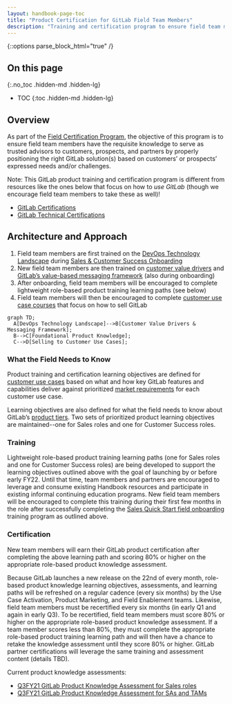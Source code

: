 ```yaml
---
layout: handbook-page-toc
title: "Product Certification for GitLab Field Team Members"
description: "Training and certification program to ensure field team members have the requisite knowledge to serve as trusted advisors to customers, prospects, and partners by properly positioning the right GitLab solutions based on customers’ or prospects’ expressed needs and/or challenges"
---
```


{::options parse_block_html="true" /}

## On this page
{:.no_toc .hidden-md .hidden-lg}

- TOC
{:toc .hidden-md .hidden-lg}

## Overview

As part of the [Field Certification Program](/handbook/sales/training/field-certification/), the objective of this program is to ensure field team members have the requisite knowledge to serve as trusted advisors to customers, prospects, and partners by properly positioning the right GitLab solution(s) based on customers’ or prospects’ expressed needs and/or challenges.

Note: This GitLab product training and certification program is different from resources like the ones below that focus on how to _use GitLab_ (though we encourage field team members to take these as well)!
- [GitLab Certifications](/handbook/people-group/learning-and-development/certifications/)
- [GitLab Technical Certifications](/handbook/customer-success/professional-services-engineering/gitlab-technical-certifications/)

## Architecture and Approach

1. Field team members are first trained on the [DevOps Technology Landscape](https://gitlabfieldenablement.s3.us-east-2.amazonaws.com/DevOps+Technology+Landscape+-+Storyline+output/story.html) during [Sales & Customer Success Onboarding](/handbook/sales/onboarding/)
1. New field team members are then trained on [customer value drivers](/handbook/sales/command-of-the-message/#customer-value-drivers) and [GitLab’s value-based messaging framework](/handbook/sales/command-of-the-message/) (also during onboarding)
1. After onboarding, field team members will be encouraged to complete lightweight role-based product training learning paths (see below)
1. Field team members will then be encouraged to complete [customer use case courses](/handbook/sales/training/field-certification/#customer-use-case-training) that focus on how to sell GitLab

```mermaid
graph TD;
  A[DevOps Technology Landscape]-->B[Customer Value Drivers & Messaging Framework];
  B-->C[Foundational Product Knowledge];
  C-->D[Selling to Customer Use Cases];
```

### What the Field Needs to Know

Product training and certification learning objectives are defined for [customer use cases](/handbook/marketing/strategic-marketing/usecase-gtm/) based on what and how key GitLab features and capabilities deliver against prioritized [market requirements](/handbook/marketing/strategic-marketing/usecase-gtm/#market-requirements) for each customer use case.

 Learning objectives are also defined for what the field needs to know about GitLab’s [product tiers](/handbook/marketing/strategic-marketing/tiers/). Two sets of prioritized product learning objectives are maintained--one for Sales roles and one for Customer Success roles.

### Training

Lightweight role-based product training learning paths (one for Sales roles and one for Customer Success roles) are being developed to support the learning objectives outlined above with the goal of launching by or before early FY22. Until that time, team members and partners are encouraged to leverage and consume existing Handbook resources and participate in existing informal continuing education programs. New field team members will be encouraged to complete this training during their first few months in the role after successfully completing the [Sales Quick Start field onboarding](https://about.gitlab.com/handbook/sales/onboarding/sales-learning-path/#sales--customer-success-quick-start-learning-path---core-curriculum) training program as outlined above.

### Certification

New team members will earn their GitLab product certification after completing the above learning path and scoring 80% or higher on the appropriate role-based product knowledge assessment.

Because GitLab launches a new release on the 22nd of every month, role-based product knowledge learning objectives, assessments, and learning paths will be refreshed on a regular cadence (every six months) by the Use Case Activation, Product Marketing, and Field Enablement teams. Likewise, field team members must be recertified every six months (in early Q1 and again in early Q3). To be recertified, field team members must score 80% or higher on the appropriate role-based product knowledge assessment. If a team member scores less than 80%, they must complete the appropriate role-based product training learning path and will then have a chance to retake the knowledge assessment until they score 80% or higher. GitLab partner certifications will leverage the same training and assessment content (details TBD).

Current product knowledge assessments:
- [Q3FY21 GitLab Product Knowledge Assessment for Sales roles](https://forms.gle/pWvmdo8Sqo9bTaui7)
- [Q3FY21 GitLab Product Knowledge Assessment for SAs and TAMs](https://forms.gle/NjsCYAfgFkrCBQvd9)
